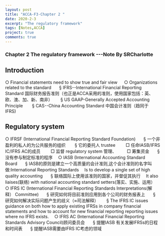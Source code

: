 ```yaml
---
layout: post
title: "ACCA-F3-Chapter 2 "
date: 2020-2-3
excerpt: "The regulatory framework"
tags: [Notes,ACCA]
project: true
comments: true
---
```


### Chapter 2 The regulatory framework ---Note By SRCharlotte


##  Introduction

○ Financial statements need to show true and fair view &emsp; 
○ Organizations related to the standard&emsp; 
&nbsp;  § IFRS--International Financial Reporting Standard  国际财务报告准则（也正是ACCA采用的准则，使用国家包括：英、欧、澳、加、新、南非）&emsp; 
&nbsp;  § US GAAP-Generally Accepted Accounting Principle &emsp; 
&nbsp;  § CAS--China Accounting Standard 中国会计准则（趋同于IFRS)&emsp; 

## Regulatory system
	
○ IFRSF (International Financial Reporting Standard Foundation)&emsp; 
&nbsp;  § 一个非盈利的私人的为公共服务的组织 &emsp; 
&nbsp;  § 它的委托人 trustee&emsp; 
&nbsp;  &nbsp;  □ 任命IASB/IFRS IC/IFRS AC的成员&emsp; 
&nbsp;  &nbsp;  □ 监督 regulatory system 管理、&emsp; 
&nbsp;  &nbsp;  □ 筹集资金&emsp; 
&nbsp;  § 没有参与制定标准的程序&emsp; 
○ IASB (International Accounting Standard Board&emsp; 
&nbsp;  § IASB的原则是建立一个高质量的会计准则,这个会计准则的名字叫做:International Reporting Standards&emsp; 
Is to develop a single set of high quality accounting&emsp; 
&nbsp;  § 联络国际上使用该准则的国家，并督促其执行&emsp; 
	It also liaises(联络) with national accounting standard setters(落实、实施、运用）&emsp; 
○ IFRS IC (International Financial Reporting Standards Interpretations(解释） Committee)&emsp; 
&nbsp;  § 研究如何将目前准则应用到各个公司的财务报表上&emsp; 
&nbsp;  § 研究如何解决实际问题产生的歧义（≈司法解释）&emsp; 
&nbsp;  § The IFRS IC issues guidance on both how to apply existing IFRSs in company financial statements and how to account for new financial reporting reporting issues where no IFRS exists.&emsp; 
○ IFRS AC (International Financial Reporting Standards Advisory Council)顾问委员会&emsp; 
&nbsp;  § 提醒IASB 有关发展IFRSs的日程和时间表&emsp; 
&nbsp;  § 提醒IASB需要由IFRS IC考虑的领域&emsp; 
				

